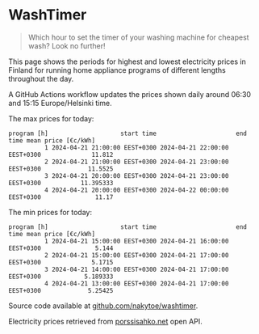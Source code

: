 
# WashTimer

> Which hour to set the timer of your washing machine for cheapest wash? Look no further!

This page shows the periods for highest and lowest electricity prices in Finland 
for running home appliance programs of different lengths throughout the day. 

A GitHub Actions workflow updates the prices shown daily around 06:30 and 15:15 Europe/Helsinki time.

The max prices for today:

	program [h]                    start time                      end time mean price [€c/kWh]
	          1 2024-04-21 21:00:00 EEST+0300 2024-04-21 22:00:00 EEST+0300              11.812
	          2 2024-04-21 21:00:00 EEST+0300 2024-04-21 23:00:00 EEST+0300             11.5525
	          3 2024-04-21 20:00:00 EEST+0300 2024-04-21 23:00:00 EEST+0300           11.395333
	          4 2024-04-21 20:00:00 EEST+0300 2024-04-22 00:00:00 EEST+0300               11.17

The min prices for today:

	program [h]                    start time                      end time mean price [€c/kWh]
	          1 2024-04-21 15:00:00 EEST+0300 2024-04-21 16:00:00 EEST+0300               5.144
	          2 2024-04-21 15:00:00 EEST+0300 2024-04-21 17:00:00 EEST+0300              5.1715
	          3 2024-04-21 14:00:00 EEST+0300 2024-04-21 17:00:00 EEST+0300            5.189333
	          4 2024-04-21 13:00:00 EEST+0300 2024-04-21 17:00:00 EEST+0300             5.25425


Source code available at [github.com/nakytoe/washtimer](https://github.com/nakytoe/washtimer).

Electricity prices retrieved from [porssisahko.net](https://porssisahko.net/api) open API.
